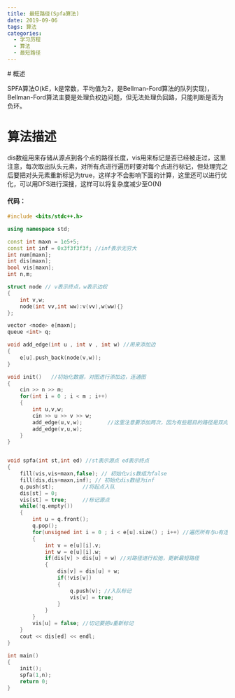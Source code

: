 ```yaml
---
title: 最短路径(Spfa算法)
date: 2019-09-06
tags: 算法
categories: 
  - 学习历程
  - 算法
  - 最短路径
---
```


﻿# 概述

SPFA算法O(kE，k是常数，平均值为2，是Bellman-Ford算法的队列实现)，Bellman-Ford算法主要是处理负权边问题，但无法处理负回路，只能判断是否为负环。
# 算法描述
dis数组用来存储从源点到各个点的路径长度，vis用来标记是否已经被走过，这里注意，每次取出队头元素，对所有点进行遍历时要对每个点进行标记，但处理完之后要把对头元素重新标记为true，这样才不会影响下面的计算，这里还可以进行优化，可以用DFS进行深搜，这样可以将复杂度减少至O(N)

#### 代码：

```cpp
#include <bits/stdc++.h>

using namespace std;

const int maxn = 1e5+5;
const int inf = 0x3f3f3f3f; //inf表示无穷大
int num[maxn];
int dis[maxn];
bool vis[maxn];
int n,m;

struct node // v表示终点，w表示边权
{
    int v,w;
    node(int vv,int ww):v(vv),w(ww){}
};

vector <node> e[maxn];
queue <int> q;

void add_edge(int u , int v , int w) //用来添加边
{
    e[u].push_back(node(v,w));
}

void init()   //初始化数据，对图进行添加边，连通图
{
    cin >> n >> m;
    for(int i = 0 ; i < m ; i++)
    {
        int u,v,w;
        cin >> u >> v >> w;
        add_edge(u,v,w);		//这里注意要添加两次，因为有些题目的路径是双向的
        add_edge(v,u,w);
    }
}


void spfa(int st,int ed) //st表示源点 ed表示终点
{
    fill(vis,vis+maxn,false); // 初始化vis数组为false
    fill(dis,dis+maxn,inf);	// 初始化dis数组为inf
    q.push(st);			//将起点入队
    dis[st] = 0;		
    vis[st] = true;		//标记源点
    while(!q.empty())
    {
        int u = q.front();
        q.pop();
        for(unsigned int i = 0 ; i < e[u].size() ; i++)	//遍历所有与u有连接的路线
        {
            int v = e[u][i].v;
            int w = e[u][i].w;
            if(dis[v] > dis[u] + w) //对路径进行松弛，更新最短路径
            {
                dis[v] = dis[u] + w;
                if(!vis[v])
                {
                    q.push(v); //入队标记
                    vis[v] = true;
                }
            }
        }
        vis[u] = false; //切记要把u重新标记
    }
    cout << dis[ed] << endl;
}

int main()
{
    init();
    spfa(1,n);
    return 0;
}

```

